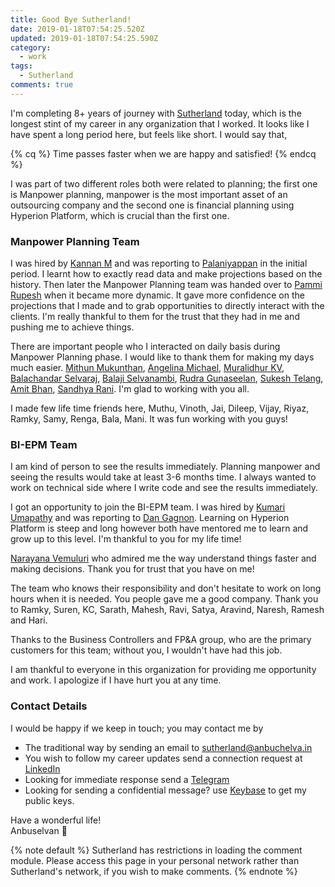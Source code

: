 ```yaml
---
title: Good Bye Sutherland!
date: 2019-01-18T07:54:25.520Z
updated: 2019-01-18T07:54:25.590Z
category:
  - work
tags:
  - Sutherland
comments: true
---
```

I'm completing 8+ years of journey with [Sutherland](https://www.linkedin.com/company/sutherland-global-services) today, which is the longest stint of my career in any organization that I worked. It looks like I have spent a long period here, but feels like short. I would say that,

{% cq %} Time passes faster when we are happy and satisfied! {% endcq %}

I was part of two different roles both were related to planning; the first one is  Manpower planning, manpower is the most important asset of an outsourcing company and the second one is financial planning using Hyperion Platform, which is crucial than the first one.

<!---more--->

### Manpower Planning Team

I was hired by [Kannan M](https://www.linkedin.com/in/kannan-meenakshi-sundaram-56a16a1/) and was reporting to [Palaniyappan](https://www.linkedin.com/in/palaniyappan-subramanian-864a8816/) in the initial period.  I learnt how to exactly read data and make projections based on the history. Then later the Manpower Planning team was handed over to [Pammi Rupesh](https://www.linkedin.com/in/pammirupesh/) when it became more dynamic.  It gave more confidence on the projections that I made and to grab opportunities to directly interact with the clients. I'm really thankful to them for the trust that they had in me and pushing me to achieve things.  

There are important people who I interacted on daily basis during Manpower Planning phase. I would like to thank them for making my days much easier.   [Mithun Mukunthan](https://www.linkedin.com/in/mithun-mukundan-27839a1/), [Angelina Michael](https://www.linkedin.com/in/angelina-michael-3060044/), [Muralidhur KV](https://www.linkedin.com/in/muralidhur-katrapati-79578a7/), [Balachandar Selvaraj](https://www.linkedin.com/in/balachandar-selvaraj-b31aa728/), [Balaji Selvanambi](https://www.linkedin.com/in/balajiselvanambi/), [Rudra Gunaseelan](https://www.linkedin.com/in/rudra-gunaseelan-a32415b/), [Sukesh Telang](https://www.linkedin.com/in/sukesh-telang-395a85108/), [Amit Bhan](https://www.linkedin.com/in/amit-bhan-729a9313/), [Sandhya Rani](https://www.linkedin.com/in/sandhya-rani-ss-4222148b/). I'm glad to working with you all.  

I made few life time friends here, Muthu, Vinoth, Jai, Dileep, Vijay, Riyaz, Ramky, Samy, Renga, Bala, Mani. It was fun working with you guys!  

### BI-EPM Team

I am kind of person to see the results immediately. Planning manpower and seeing the results would take at least 3-6 months time.  I always wanted to work on technical side where I write code and see the results immediately.  

I got an opportunity to join the BI-EPM team. I was hired by [Kumari Umapathy](https://www.linkedin.com/in/kumariumapathy/) and was reporting to [Dan Gagnon](https://www.linkedin.com/in/dan-gagnon-56b05249/). Learning on Hyperion Platform is steep and long however both have mentored me to learn and grow up to this level.  I'm thankful to you for my life time!  

[Narayana Vemuluri](https://www.linkedin.com/in/narayana-vemuluri-28302322) who admired me the way understand things faster and making decisions.  Thank you for trust that you have on me!  

The team who knows their responsibility and don't hesitate to work on long hours when it is needed. You people gave me a good company.  Thank you to Ramky, Suren, KC, Sarath, Mahesh, Ravi, Satya, Aravind, Naresh, Ramesh and Hari.  

Thanks to the Business Controllers and FP&A group, who are the primary customers for this team; without you, I wouldn't have had this job.  

I am thankful to everyone in this organization for providing me opportunity and work.  I apologize if I have hurt you at any time.  

### Contact Details
I would be happy if we keep in touch; you may contact me by 
* The traditional way by sending an email to sutherland@anbuchelva.in
* You wish to follow my career updates send a connection request at [LinkedIn](https://www.linkedin.com/in/anbuchelva)  
* Looking for immediate response send a [Telegram](https://t.me/anbuchelva)  
* Looking for sending a confidential message? use [Keybase](https://keybase.io/anbuchelva) to get my public keys.  

Have a wonderful life!  
Anbuselvan 🖖

{% note default %}
Sutherland has restrictions in loading the comment module. Please access this page in your personal network rather than Sutherland's network, if you wish to make comments. 
{% endnote %}

